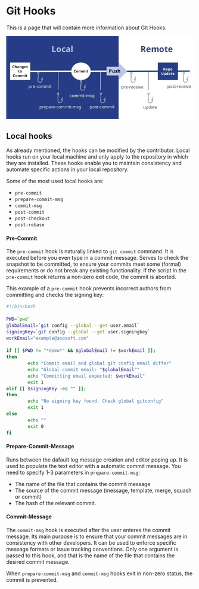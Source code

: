 # Git Hooks

This is a page that will contain more information about Git Hooks.

<img src="./obrazek1.jpg" alt="Visualization" />

## Local hooks

As already mentioned, the hooks can be modified by the contributor. Local hooks run on your local machine and only apply to the repository in which they are installed. These hooks enable you to maintain consistency and automate specific actions in your local repository.

Some of the most used local hooks are:
- `pre-commit`
- `prepare-commit-msg`
- `commit-msg`
- `post-commit`
- `post-checkout`
- `post-rebase`


#### Pre-Commit
The `pre-commit` hook is naturally linked to `git commit` command. It is executed before you even type in a commit message. Serves to check the snapshot to be committed, to ensure your commits meet some (formal) requirements or do not break any existing functionality.
If the script in the `pre-commit` hook returns a non-zero exit code, the commit is aborted.

This example of a `pre-commit` hook prevents incorrect authors from committing and checks the signing key:

```bash
#!/bin/bash

PWD=`pwd`
globalEmail=`git config --global --get user.email`
signingKey=`git config --global --get user.signingkey`
workEmail="example@axosoft.com"

if [[ $PWD != "*demo*" && $globalEmail != $workEmail ]];
then
        echo "Commit email and global git config email differ"
        echo "Global commit email: "$globalEmail""
        echo "Committing email expected: $workEmail"
        exit 1
elif [[ $signingKey -eq "" ]];
then
        echo "No signing key found. Check global gitconfig"
        exit 1
else
        echo ""
        exit 0
fi
```

#### Prepare-Commit-Message
Runs between the dafault log message creation and editor poping up. It is used to populate the text editor with a automatic commit message.
You need to specify 1-3 parameters in `prepare-commit-msg`:
- The name of the file that contains the commit message
- The source of the commit message (message, template, merge, squash or commit)
- The hash of the relevant commit.

#### Commit-Message
The `commit-msg` hook is executed after the user enteres the commit message. Its main purpose is to ensure that your commit messages are in consistency with other developers. It can be used to enforce specific message formats or issue tracking conventions. Only one argument is passed to this hook, and that is the name of the file that contains the desired commit message.

When `prepare-commit-msg` and `commit-msg` hooks exit in non-zero status, the commit is prevented.
